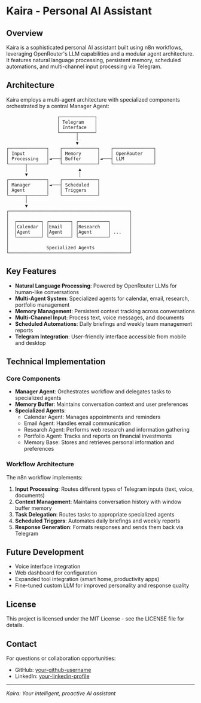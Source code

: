 # Kaira - Personal AI Assistant

## Overview

Kaira is a sophisticated personal AI assistant built using n8n workflows, leveraging OpenRouter's LLM capabilities and a modular agent architecture. It features natural language processing, persistent memory, scheduled automations, and multi-channel input processing via Telegram.

## Architecture

Kaira employs a multi-agent architecture with specialized components orchestrated by a central Manager Agent:

```
                   ┌─────────────┐
                   │ Telegram    │
                   │ Interface   │
                   └──────┬──────┘
                          │
                          ▼
┌──────────────┐    ┌─────────────┐    ┌───────────────┐
│ Input        │    │ Memory      │    │ OpenRouter    │
│ Processing   │◄───┤ Buffer      │◄───┤ LLM           │
└──────┬───────┘    └─────────────┘    └───────────────┘
       │                   ▲
       ▼                   │
┌──────────────┐    ┌─────────────┐
│ Manager      │◄───┤ Scheduled   │
│ Agent        │    │ Triggers    │
└──────┬───────┘    └─────────────┘
       │
       ▼
┌─────────────────────────────────────────────┐
│                                             │
│  ┌─────────┐ ┌────────┐ ┌───────────┐       │
│  │Calendar │ │Email   │ │Research   │       │
│  │Agent    │ │Agent   │ │Agent      │ ...   │
│  └─────────┘ └────────┘ └───────────┘       │
│                                             │
│              Specialized Agents             │
└─────────────────────────────────────────────┘
```

## Key Features

- **Natural Language Processing**: Powered by OpenRouter LLMs for human-like conversations
- **Multi-Agent System**: Specialized agents for calendar, email, research, portfolio management
- **Memory Management**: Persistent context tracking across conversations
- **Multi-Channel Input**: Process text, voice messages, and documents
- **Scheduled Automations**: Daily briefings and weekly team management reports
- **Telegram Integration**: User-friendly interface accessible from mobile and desktop

## Technical Implementation

### Core Components

- **Manager Agent**: Orchestrates workflow and delegates tasks to specialized agents
- **Memory Buffer**: Maintains conversation context and user preferences
- **Specialized Agents**:
  - Calendar Agent: Manages appointments and reminders
  - Email Agent: Handles email communication
  - Research Agent: Performs web research and information gathering
  - Portfolio Agent: Tracks and reports on financial investments
  - Memory Base: Stores and retrieves personal information and preferences

### Workflow Architecture

The n8n workflow implements:

1. **Input Processing**: Routes different types of Telegram inputs (text, voice, documents)
2. **Context Management**: Maintains conversation history with window buffer memory
3. **Task Delegation**: Routes tasks to appropriate specialized agents
4. **Scheduled Triggers**: Automates daily briefings and weekly reports
5. **Response Generation**: Formats responses and sends them back via Telegram

## Future Development

- Voice interface integration
- Web dashboard for configuration
- Expanded tool integration (smart home, productivity apps)
- Fine-tuned custom LLM for improved personality and response quality

## License

This project is licensed under the MIT License - see the LICENSE file for details.

## Contact

For questions or collaboration opportunities:
- GitHub: [your-github-username](https://github.com/your-github-username)
- LinkedIn: [your-linkedin-profile](https://linkedin.com/in/your-linkedin-profile)

---

*Kaira: Your intelligent, proactive AI assistant*
